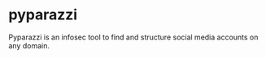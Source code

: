 # pyparazzi
Pyparazzi is an infosec tool to find and structure social media accounts on any domain. 
